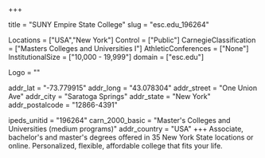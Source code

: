 
+++

title = "SUNY Empire State College"
slug = "esc.edu_196264"

Locations = ["USA","New York"]
Control = ["Public"]
CarnegieClassification = ["Masters Colleges and Universities I"]
AthleticConferences = ["None"]
InstitutionalSize = ["10,000 - 19,999"]
domain = ["esc.edu"]

Logo = ""

addr_lat = "-73.779915"
addr_long = "43.078304"
addr_street = "One Union Ave"
addr_city = "Saratoga Springs"
addr_state = "New York"
addr_postalcode = "12866-4391"

ipeds_unitid = "196264"
carn_2000_basic = "Master's Colleges and Universities (medium programs)"
addr_country = "USA"
+++
    Associate, bachelor's and master's degrees offered in 35 New York State locations or online. Personalized, flexible, affordable college that fits your life.
